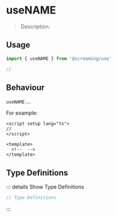 # useNAME

> Description.

## Usage

```ts
import { useNAME } from '@screaming/use'

//
```

## Behaviour

`useNAME` ...

For example:

```vue
<script setup lang="ts">
//
</script>

<template>
  <!--  -->
</template>
```

## Type Definitions

::: details Show Type Definitions

```ts
// Type Definitions
```

:::
